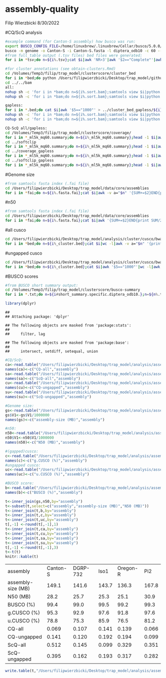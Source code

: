 assembly-quality
================
Filip Wierzbicki
8/30/2022

\#CQ/ScQ analysis

``` bash
#example command (for Canton-S assembly) how busco was run:
export BUSCO_CONFIG_FILE=/home/linuxbrew/.linuxbrew/Cellar/busco/5.0.0/libexec/config.ini
busco -m genome -o Canton-S -i Canton-S.fasta -l diptera_odb10 -c 60 --augustus
#from full_table output (.tsv files) bed files were generated:
for i in *tsv;do n=${i%.tsv};cat $i|awk 'NR>3'|awk '$2=="Complete"'|awk '{print $3"\t"$4-1"\t"$5-1"\t"$1}' > ../busco_bed/${n}_busco.bed;done

#for cluster annotations (see obtain-clusters.Rmd)
cd /Volumes/Temp3/filip/trap_model/clusterscore/cluster_bed
for i in *bed;do python /Users/filipwierzbicki/Desktop/trap_model/github/trapmodel/helper-scripts/bed-cleaner_gaps.py --bed $i > ../${i};done
cd ../../bam
all:
nohup sh -c 'for i in *bam;do n=${i%.sort.bam};samtools view $i|python /Volumes/Temp3/filip/programs/roberts_scripts/cuscoquality-code/cluster-coverage-median.py --sam - --cluster ../cluster_bed/${n}_cluster.bed --reference ../busco_bed/${n}_busco.bed --min-mq 60 --min-len 5000 --output-cluster ../coverage/${n}_ml5k_mq60.cluster --output-reference ../coverage/${n}_ml5k_mq60.busco > ../coverage/${n}_ml5k_mq60.summary;done' &
nohup sh -c 'for i in *bam;do n=${i%.sort.bam};samtools view $i|python /Volumes/Temp3/filip/programs/roberts_scripts/cuscoquality-code/cluster-softclipcoverage-median.py --sam - --cluster ../cluster_bed/${n}_cluster.bed --reference ../busco_bed/${n}_busco.bed --min-mq 60 --min-len 5000 --output-cluster ../softclip/${n}_ml5k_mq60.cluster --output-reference ../softclip/${n}_ml5k_mq60.busco > ../softclip/${n}_ml5k_mq60.summary;done' &

gapless:
for i in *.bed;do cat $i|awk '$5=="1000"' > ../cluster_bed_gapless/${i};done
nohup sh -c 'for i in *bam;do n=${i%.sort.bam};samtools view $i|python /Volumes/Temp3/filip/programs/roberts_scripts/cuscoquality-code/cluster-coverage-median.py --sam - --cluster ../cluster_bed_gapless/${n}_cluster.bed --reference ../busco_bed/${n}_busco.bed --min-mq 60 --min-len 5000 --output-cluster ../coverage_gapless/${n}_ml5k_mq60.cluster --output-reference ../coverage_gapless/${n}_ml5k_mq60.busco > ../coverage_gapless/${n}_ml5k_mq60.summary;done' &
nohup sh -c 'for i in *bam;do n=${i%.sort.bam};samtools view $i|python /Volumes/Temp3/filip/programs/roberts_scripts/cuscoquality-code/cluster-softclipcoverage-median.py --sam - --cluster ../cluster_bed_gapless/${n}_cluster.bed --reference ../busco_bed/${n}_busco.bed --min-mq 60 --min-len 5000 --output-cluster ../softclip_gapless/${n}_ml5k_mq60.cluster --output-reference ../softclip_gapless/${n}_ml5k_mq60.busco > ../softclip_gapless/${n}_ml5k_mq60.summary;done' &

CQ-ScQ all/gapless:
cd /Volumes/Temp3/filip/trap_model/clusterscore/coverage/
for i in *_ml5k_mq60.summary;do n=${i%_ml5k_mq60.summary};head -1 $i|awk -v a="$n" '{print $3,a}';done > /Users/filipwierzbicki/Desktop/trap_model/analysis/assembly-quality/output/CQ-all.txt
cd ../softclip
for i in *_ml5k_mq60.summary;do n=${i%_ml5k_mq60.summary};head -1 $i|awk -v a="$n" '{print $4,a}';done > /Users/filipwierzbicki/Desktop/trap_model/analysis/assembly-quality/output/ScQ-all.txt
cd ../coverage_gapless
for i in *_ml5k_mq60.summary;do n=${i%_ml5k_mq60.summary};head -1 $i|awk -v a="$n" '{print $3,a}';done > /Users/filipwierzbicki/Desktop/trap_model/analysis/assembly-quality/output/CQ-gapless.txt
cd ../softclip_gapless
for i in *_ml5k_mq60.summary;do n=${i%_ml5k_mq60.summary};head -1 $i|awk -v a="$n" '{print $4,a}';done > /Users/filipwierzbicki/Desktop/trap_model/analysis/assembly-quality/output/ScQ-gapless.txt
```

\#Genome size

``` bash
#from samtools fasta index (.fai file)
cd /Users/filipwierzbicki/Desktop/trap_model/data/core/assemblies
for i in *fai;do n=${i%.fasta.fai};cat $i|awk -v a="$n" '{SUM+=$2}END{print SUM,a}';done > /Users/filipwierzbicki/Desktop/trap_model/analysis/assembly-quality/output/genomesize.txt
```

\#n50

``` bash
#from samtools fasta index (.fai file)
cd /Users/filipwierzbicki/Desktop/trap_model/data/core/assemblies
for i in *fai;do n=${i%.fasta.fai};cat $i|awk '{SUM+=$2}END{print SUM/2}'|while read h;do cat $i|awk '{print $2}'|sort -n -r|awk -v v="$h" '0>=(v-=$1)'|head -1|awk -v a="$n" '{print $0,a}';done;done > /Users/filipwierzbicki/Desktop/trap_model/analysis/assembly-quality/output/n50.txt
```

\#all cusco

``` bash
cd /Users/filipwierzbicki/Desktop/trap_model/analysis/cluster/cusco/bwasw/cluster_bed
for i in *bed;do n=${i%_cluster.bed};cat $i|wc -l|awk -v a="$n" '{print $0/85*100,a}';done > /Users/filipwierzbicki/Desktop/trap_model/analysis/assembly-quality/output/cusco.txt
```

\#ungapped cusco

``` bash
cd /Users/filipwierzbicki/Desktop/trap_model/analysis/cluster/cusco/bwasw/cluster_bed
for i in *bed;do n=${i%_cluster.bed};cat $i|awk '$5=="1000"'|wc -l|awk -v a="$n" '{print $0/85*100,a}';done > /Users/filipwierzbicki/Desktop/trap_model/analysis/assembly-quality/output/ucusco.txt
```

\#BUSCO scores

``` bash
#from BUSCO short summary output:
cd /Volumes/Temp3/filip/trap_model/clusterscore/busco-summary
for i in *.txt;do n=${i#short_summary.specific.diptera_odb10.};n=${n%.txt};cat $i|head -9|tail -1|awk -F "%" '{print $1}'|awk -F ":" '{print $2}'|awk -v a="$n" '{print $0,a}';done > /Users/filipwierzbicki/Desktop/trap_model/analysis/assembly-quality/output/busco.txt
```

``` r
library(dplyr)
```

    ## 
    ## Attaching package: 'dplyr'

    ## The following objects are masked from 'package:stats':
    ## 
    ##     filter, lag

    ## The following objects are masked from 'package:base':
    ## 
    ##     intersect, setdiff, setequal, union

``` r
#CQ/ScQ:
ca<-read.table("/Users/filipwierzbicki/Desktop/trap_model/analysis/assembly-quality/output/CQ-all.txt")
names(ca)<-c("CQ-all","assembly")
sa<-read.table("/Users/filipwierzbicki/Desktop/trap_model/analysis/assembly-quality/output/ScQ-all.txt")
names(sa)<-c("ScQ-all","assembly")
cu<-read.table("/Users/filipwierzbicki/Desktop/trap_model/analysis/assembly-quality/output/CQ-gapless.txt")
names(cu)<-c("CQ-ungapped","assembly")
su<-read.table("/Users/filipwierzbicki/Desktop/trap_model/analysis/assembly-quality/output/ScQ-gapless.txt")
names(su)<-c("ScQ-ungapped","assembly")

#Genome size:
gs<-read.table("/Users/filipwierzbicki/Desktop/trap_model/analysis/assembly-quality/output/genomesize.txt")
gs$V1<-gs$V1/1000000
names(gs)<-c("assembly-size (MB)","assembly")

#n50:
n50<-read.table("/Users/filipwierzbicki/Desktop/trap_model/analysis/assembly-quality/output/n50.txt")
n50$V1<-n50$V1/1000000
names(n50)<-c("N50 (MB)","assembly")

#(gapped)cusco:
c<-read.table("/Users/filipwierzbicki/Desktop/trap_model/analysis/assembly-quality/output/cusco.txt")
names(c)<-c("g.CUSCO (%)","assembly")
#ungapped cusco:
uc<-read.table("/Users/filipwierzbicki/Desktop/trap_model/analysis/assembly-quality/output/ucusco.txt")
names(uc)<-c("u.CUSCO (%)","assembly")

#BUSCO score:
b<-read.table("/Users/filipwierzbicki/Desktop/trap_model/analysis/assembly-quality/output/busco.txt")
names(b)<-c("BUSCO (%)","assembly")

t<-inner_join(gs,n50,by="assembly")
t<-subset(t,select=c("assembly","assembly-size (MB)","N50 (MB)"))
t<-inner_join(t,b,by="assembly")
t<-inner_join(t,c,by="assembly")
t<-inner_join(t,uc,by="assembly")
t[,-1] <-round(t[,-1],1)
t<-inner_join(t,ca,by="assembly")
t<-inner_join(t,cu,by="assembly")
t<-inner_join(t,sa,by="assembly")
t<-inner_join(t,su,by="assembly")
t[,-1] <-round(t[,-1],3)
t<-t(t)
knitr::kable(t)
```

|                    |          |          |       |          |       |
| :----------------- | :------- | :------- | :---- | :------- | :---- |
| assembly           | Canton-S | DGRP-732 | Iso1  | Oregon-R | Pi2   |
| assembly-size (MB) | 149.1    | 141.6    | 143.7 | 136.3    | 167.8 |
| N50 (MB)           | 28.2     | 25.7     | 25.3  | 25.1     | 30.9  |
| BUSCO (%)          | 99.4     | 99.0     | 99.5  | 99.2     | 99.3  |
| g.CUSCO (%)        | 95.3     | 92.9     | 97.6  | 91.8     | 97.6  |
| u.CUSCO (%)        | 78.8     | 75.3     | 85.9  | 76.5     | 81.2  |
| CQ-all             | 0.069    | 0.107    | 0.141 | 0.139    | 0.066 |
| CQ-ungapped        | 0.141    | 0.120    | 0.192 | 0.194    | 0.099 |
| ScQ-all            | 0.512    | 0.145    | 0.099 | 0.329    | 0.351 |
| ScQ-ungapped       | 0.395    | 0.162    | 0.193 | 0.317    | 0.282 |

``` r
write.table(t,"/Users/filipwierzbicki/Desktop/trap_model/analysis/assembly-quality/final-table.txt",quote=FALSE,sep="\t")
```
